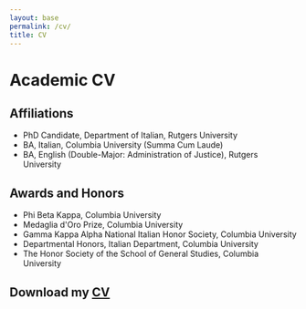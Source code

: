 ```yaml
---
layout: base
permalink: /cv/
title: CV
---
```


# Academic CV

## Affiliations

* PhD Candidate, Department of Italian, Rutgers University
* BA, Italian, Columbia University (Summa Cum Laude)
* BA, English (Double-Major: Administration of Justice), Rutgers University 


## Awards and Honors
* Phi Beta Kappa, Columbia University
* Medaglia d'Oro Prize, Columbia University
* Gamma Kappa Alpha National Italian Honor Society, Columbia University
* Departmental Honors, Italian Department, Columbia University
* The Honor Society of the School of General Studies, Columbia University

## Download my <a href="{{ https://github.com/salvatoretaibi/salvatoretaibi.github.io/blob/main/src/assets/images/Taibi_CV.pdf }}" title="Salvatore Taibi"> CV</a> </p>
